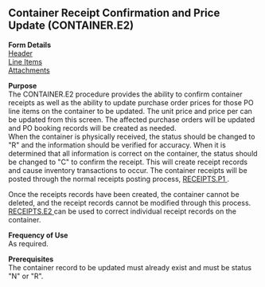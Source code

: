 ##  Container Receipt Confirmation and Price Update (CONTAINER.E2)

<PageHeader />

**Form Details**  
[ Header ](CONTAINER-E2-1/README.md)   
[ Line Items ](CONTAINER-E2-2/README.md)   
[ Attachments ](CONTAINER-E2-3/README.md)   

**Purpose**  
The CONTAINER.E2 procedure provides the ability to confirm container receipts
as well as the ability to update purchase order prices for those PO line items
on the container to be updated. The unit price and price per can be updated
from this screen. The affected purchase orders will be updated and PO booking
records will be created as needed.  
When the container is physically received, the status should be changed to "R" and the information should be verified for accuracy. When it is determined that all information is correct on the container, the status should be changed to "C" to confirm the receipt. This will create receipt records and cause inventory transactions to occur. The container receipts will be posted through the normal receipts posting process, [ RECEIPTS.P1 ](../../../../rover/AP-OVERVIEW/AP-REPORT/APREG-R1/RECEIPTS-P1) .   
  
Once the receipts records have been created, the container cannot be deleted, and the receipt records cannot be modified through this process. [ RECEIPTS.E2 ](../../../../rover/AP-OVERVIEW/AP-ENTRY/AP-E/AP-E-1/MSHIP-E/RECEIPTS-E2) can be used to correct individual receipt records on the container. 

**Frequency of Use**  
As required.

**Prerequisites**  
The container record to be updated must already exist and must be status "N"
or "R".

<badge text= "Version 8.10.57" vertical="middle" />

<PageFooter />